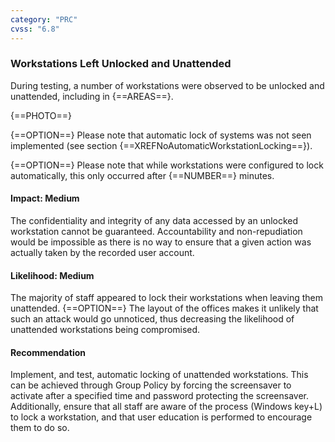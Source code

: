```yaml
---
category: "PRC"
cvss: "6.8"
---
```

### Workstations Left Unlocked and Unattended
During testing, a number of workstations were observed to be unlocked and unattended, including in {==AREAS==}.

{==PHOTO==}

{==OPTION==} Please note that automatic lock of systems was not seen implemented (see section {==XREFNoAutomaticWorkstationLocking==}).

{==OPTION==} Please note that while workstations were configured to lock automatically, this only occurred after {==NUMBER==} minutes.
#### Impact: Medium
The confidentiality and integrity of any data accessed by an unlocked workstation cannot be guaranteed. Accountability and non-repudiation would be impossible as there is no way to ensure that a given action was actually taken by the recorded user account.
#### Likelihood: Medium
The majority of staff appeared to lock their workstations when leaving them unattended. {==OPTION==} The layout of the offices makes it unlikely that such an attack would go unnoticed, thus decreasing the likelihood of unattended workstations being compromised.
#### Recommendation
Implement, and test, automatic locking of unattended workstations. This can be achieved through Group Policy by forcing the screensaver to activate after a specified time and password protecting the screensaver. Additionally, ensure that all staff are aware of the process (Windows key+L) to lock a workstation, and that user education is performed to encourage them to do so.
